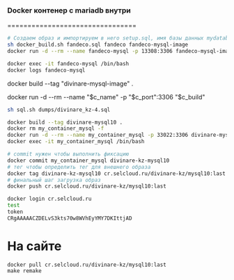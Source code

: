 ### Docker контенер c mariadb внутри
================================

```bash
# Создаем образ и импортируем в него setup.sql, имя базы данных mydatabase, имя образа my-new-container
sh docker_build.sh fandeco.sql fandeco fandeco-mysql-image
docker run -d --rm --name fandeco-mysql -p 13308:3306 fandeco-mysql-image

```

```bash
docker exec -it fandeco-mysql /bin/bash
docker logs fandeco-mysql
```

docker build --tag "divinare-mysql-image" .


docker run -d --rm --name "$c_name" -p "$c_port":3306 "$c_build"


```bash
sh sql.sh dumps/divinare_kz-4.sql

docker build --tag divinare-mysql10 .
docker rm my_container_mysql -f
docker run -d --rm --name my_container_mysql -p 33022:3306 divinare-mysql10
docker exec -it my_container_mysql /bin/bash

# commit нужен чтобы выполнить фиксацию
docker commit my_container_mysql divinare-kz-mysql10
# тег чтобы определить тег для внешнего образа
docker tag divinare-kz-mysql10 cr.selcloud.ru/divinare-kz/mysql10:last
# финальный шаг загрузка образ
docker push cr.selcloud.ru/divinare-kz/mysql10:last

docker login cr.selcloud.ru
test
token
CRgAAAAACZDELvS3kts70w8WVhEyYMY7DKIttjAD
```

# На сайте
```
docker pull cr.selcloud.ru/divinare-kz/mysql10:last
make remake
```
